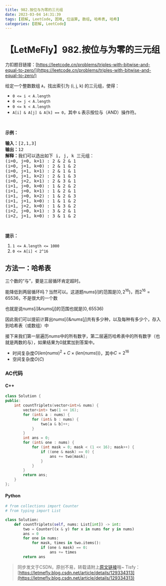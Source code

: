 ```yaml
---
title: 982.按位与为零的三元组
date: 2023-03-04 14:31:39
tags: [题解, LeetCode, 困难, 位运算, 数组, 哈希表, 哈希]
categories: [题解, LeetCode]
---
```


# 【LetMeFly】982.按位与为零的三元组

力扣题目链接：[https://leetcode.cn/problems/triples-with-bitwise-and-equal-to-zero/](https://leetcode.cn/problems/triples-with-bitwise-and-equal-to-zero/)

<p>给定一个整数数组&nbsp;<code>A</code>，找出索引为 (i, j, k) 的三元组，使得：</p>

<ul>
	<li><code>0 &lt;= i &lt; A.length</code></li>
	<li><code>0 &lt;= j &lt; A.length</code></li>
	<li><code>0 &lt;= k &lt; A.length</code></li>
	<li><code>A[i]&nbsp;&amp; A[j]&nbsp;&amp; A[k] == 0</code>，其中&nbsp;<code>&amp;</code>&nbsp;表示按位与（AND）操作符。</li>
</ul>

<p>&nbsp;</p>

<p><strong>示例：</strong></p>

<pre><strong>输入：</strong>[2,1,3]
<strong>输出：</strong>12
<strong>解释：</strong>我们可以选出如下 i, j, k 三元组：
(i=0, j=0, k=1) : 2 &amp; 2 &amp; 1
(i=0, j=1, k=0) : 2 &amp; 1 &amp; 2
(i=0, j=1, k=1) : 2 &amp; 1 &amp; 1
(i=0, j=1, k=2) : 2 &amp; 1 &amp; 3
(i=0, j=2, k=1) : 2 &amp; 3 &amp; 1
(i=1, j=0, k=0) : 1 &amp; 2 &amp; 2
(i=1, j=0, k=1) : 1 &amp; 2 &amp; 1
(i=1, j=0, k=2) : 1 &amp; 2 &amp; 3
(i=1, j=1, k=0) : 1 &amp; 1 &amp; 2
(i=1, j=2, k=0) : 1 &amp; 3 &amp; 2
(i=2, j=0, k=1) : 3 &amp; 2 &amp; 1
(i=2, j=1, k=0) : 3 &amp; 1 &amp; 2
</pre>

<p>&nbsp;</p>

<p><strong>提示：</strong></p>

<ol>
	<li><code>1 &lt;= A.length &lt;= 1000</code></li>
	<li><code>0 &lt;= A[i] &lt; 2^16</code></li>
</ol>


    
## 方法一：哈希表

三个数的“与”，要是三层循环肯定超时。

能降低到两层循环吗？当然可以。这道题$nums[i]$的范围是$[0, 2^{16})$，而$2^{16}=65536$，不是很大的一个数

也就是说$nums[i] \& nums[j]$的范围也就是$[0, 65536)$

因此我们可以提前计算出$nums[i] \& nums[j]$共有多少种，以及每种有多少个，存入到哈希表（或数组）中

接下来我们第一层遍历$nums$中的所有数字，第二层遍历哈希表中的所有数字（也就是两数的与），如果结果为0就累加到答案中。

+ 时间复杂度$O(len(nums)^2 + C\times(len(nums)))$，其中$C=2^{16}$
+ 空间复杂度$O(C)$

### AC代码

#### C++

```cpp
class Solution {
public:
    int countTriplets(vector<int>& nums) {
        vector<int> two(1 << 16);
        for (int& a : nums) {
            for (int& b : nums) {
                two[a & b]++;
            }
        }
        int ans = 0;
        for (int& one : nums) {
            for (int mask = 0; mask < (1 << 16); mask++) {
                if ((one & mask) == 0) {
                    ans += two[mask];
                }
            }
        }
        return ans;
    }
};
```

#### Python

```python
# from collections import Counter
# from typing import List

class Solution:
    def countTriplets(self, nums: List[int]) -> int:
        two = Counter((x & y) for x in nums for y in nums)
        ans = 0
        for one in nums:
            for mask, times in two.items():
                if (one & mask) == 0:
                    ans += times
        return ans
```

> 同步发文于CSDN，原创不易，转载请附上[原文链接](https://blog.letmefly.xyz/2023/03/04/LeetCode%200982.%E6%8C%89%E4%BD%8D%E4%B8%8E%E4%B8%BA%E9%9B%B6%E7%9A%84%E4%B8%89%E5%85%83%E7%BB%84/)哦~
> Tisfy：[https://letmefly.blog.csdn.net/article/details/129334313](https://letmefly.blog.csdn.net/article/details/129334313)
